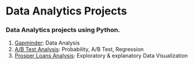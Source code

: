 # Data Analytics Projects

### Data Analytics projects using Python.

1. [Gapminder](https://github.com/currentco/data-analytics/tree/main/gapminder): Data Analysis
2. [A/B Test Analysis](https://github.com/currentco/data-analytics/tree/main/ab-testing): Probability, A/B Test, Regression
3. [Prosper Loans Analysis](https://github.com/currentco/data-analytics/tree/main/prosper-loans): Exploratory & explanatory Data Visualization

